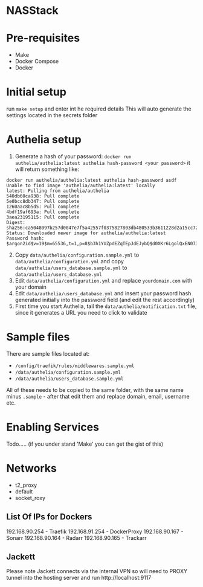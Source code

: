 # NASStack

# Pre-requisites

- Make
- Docker Compose
- Docker

# Initial setup

run `make setup` and enter int he required details
This will auto generate the settings located in the secrets folder

# Authelia setup
1. Generate a hash of your password: `docker run authelia/authelia:latest authelia hash-password <your password>` it will return something like:
```
docker run authelia/authelia:latest authelia hash-password asdf
Unable to find image 'authelia/authelia:latest' locally
latest: Pulling from authelia/authelia
540db60ca938: Pull complete
5e0bcc8db347: Pull complete
1260aac8b5d5: Pull complete
4bdf19af693a: Pull complete
3aea23195115: Pull complete
Digest: sha256:ca5048097b257d0047e7f5a42557f0375827803db480533b3611228d2a15cc72
Status: Downloaded newer image for authelia/authelia:latest
Password hash: $argon2id$v=19$m=65536,t=1,p=8$b3h1YUZpdEZqTEpJdEJybQ$d0XKr6LgolQxEN073S/x7iRXZUKMtoIHI6GoBj9Y3JI
```
2. Copy `data/authelia/configuration.sample.yml` to `data/authelia/configuration.yml` and copy `data/authelia/users_database.sample.yml` to `data/authelia/users_database.yml`
3. Edit `data/authelia/configuration.yml` and replace `yourdomain.com` with your domain
4. Edit `data/authelia/users_database.yml` and insert your password hash generated initially into the password field (and edit the rest accordingly)
5. First time you start Authelia, tail the `data/authelia/notification.txt` file, since it generates a URL you need to click to validate

# Sample files
There are sample files located at:
- `/config/traefik/rules/middlewares.sample.yml`
- `/data/authelia/configuration.sample.yml`
- `/data/authelia/users_database.sample.yml`

All of these needs to be copied to the same folder, with the same name minus `.sample` - after that edit them and replace domain, email, username etc.

# Enabling Services

Todo..... (if you under stand 'Make' you can get the gist of this)

# Networks

- t2_proxy
- default
- socket_roxy


## List Of IPs for Dockers

192.168.90.254 - Traefik
192.168.91.254 - DockerProxy
192.168.90.167 - Sonarr
192.168.90.164 - Radarr
192.168.90.165 - Trackarr

## Jackett

Please note Jackett connects via the internal VPN so will need to PROXY tunnel into the hosting server and run http://localhost:9117
